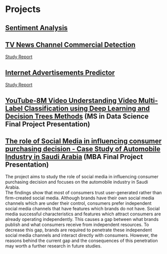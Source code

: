 # Projects
## [Sentiment Analysis](https://github.com/ehabmohamed/projects/blob/master/SentimentAnalysis/SentimentAnalysis.ipynb)
## [TV News Channel Commercial Detection](https://github.com/ehabmohamed/projects/blob/master/ImageClassifier/ImageClassifier.ipynb)
[Study Report](https://github.com/ehabmohamed/projects/blob/master/TVCommercialDetector/TVCommercialDetectorReport.pdf)
## [Internet Advertisements Predictor](https://github.com/ehabmohamed/projects/blob/master/InternetAdsPredictor/InternetAdsPredictor.ipynb)
[Study Report](https://github.com/ehabmohamed/projects/blob/master/InternetAdsPredictor/InternetAdsPredictorReport.pdf)
## [YouTube-8M Video Understanding Video Multi-Label Classification using Deep Learning and Decision Trees Methods](https://github.com/ehabmohamed/projects/blob/master/MSDS/Data%20Science%20-%20Final%20Project%20Presentation.pdf) (MS in Data Science Final Project Presentation)
## [The role of Social Media in influencing consumer purchasing decision - Case Study of Automobile Industry in Saudi Arabia](https://github.com/ehabmohamed/projects/blob/master/MSDS/Data%20Science%20-%20Final%20Project%20Presentation.pdf) (MBA Final Project Presentation)
The project aims to study the role of social media in influencing consumer purchasing decision and focuses on the automobile industry in Saudi Arabia.<br>
The findings show that most of consumers trust user-generated rather than firm-created social media. Although brands have their own social media channels which are under their control, consumers prefer independent social media channels that have features which brands do not have. 
Social media successful characteristics and features which attract consumers are already operating independently. This causes a gap between what brands publish and what consumers receive from independent resources. 
To decrease this gap, brands are required to penetrate these independent social media channels and interact directly with consumers. However, the reasons behind the current gap and the consequences of this penetration may worth a further research in future studies.

